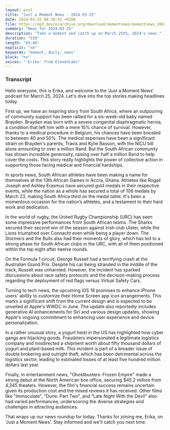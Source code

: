 ```yaml
---
layout: post
title: "Just a Moment News - 2024-03-25"
date: 2024-03-25 08:30:42 +0200
file: https://op3.dev/e/archive.org/download/momentnews/momentnews_2024-03-25.mp3
summary: "News for 2024-03-25"
description: "Take a moment and catch up on March 25th, 2024's news."
duration: "220"
length: "03:40"
explicit: "no"
keywords: "moment, daily, news"
block: "no"
voices: "'Erika' from ElevenLabs"
---
```


### Transcript

Hello everyone, this is Erika, and welcome to the 'Just a Moment News' podcast for March 25, 2024. Let's dive into the top stories making headlines today.

First up, we have an inspiring story from South Africa, where an outpouring of community support has been rallied for a six-week-old baby named Brayden. Brayden was born with a severe congenital diaphragmatic hernia, a condition that left him with a mere 15% chance of survival. However, thanks to a medical procedure in Belgium, his chances have been boosted to between 40 and 50%. The medical expenses have been a significant strain on Brayden's parents, Travis and Kylie Basson, with the NICU bill alone amounting to over a million Rand. But the South African community has shown incredible generosity, raising over half a million Rand to help cover the costs. This story really highlights the power of collective action in supporting those facing medical and financial hardships.

In sports news, South African athletes have been making a name for themselves at the 13th African Games in Accra, Ghana. Athletes like Rogail Joseph and Ashley Erasmus have secured gold medals in their respective events, while the nation as a whole has secured a total of 106 medals by March 23, making South Africa third on the medal table. It's been a momentous occasion for the nation’s athletes, and a testament to their hard work and dedication.

In the world of rugby, the United Rugby Championship (URC) has seen some impressive performances from South African teams. The Sharks secured their second win of the season against Irish club Ulster, while the Lions triumphed over Connacht even while being a player down. The Stormers and the Bulls also had their moments of glory, which has led to a strong phase for South African clubs in the URC, with all of them positioned within the top eight after twelve rounds.

On the Formula 1 circuit, George Russell had a terrifying crash at the Australian Grand Prix. Despite his car being stranded in the middle of the track, Russell was unharmed. However, the incident has sparked discussions about race safety protocols and the decision-making process regarding the deployment of red flags versus Virtual Safety Cars.

Turning to tech news, the upcoming iOS 18 promises to enhance iPhone users' ability to customize their Home Screen app icon arrangements. This marks a significant shift from the current design and is expected to be unveiled at Apple's WWDC in June. The update also reportedly includes generative AI enhancements for Siri and various design updates, showing Apple's ongoing commitment to enhancing user experience and device personalization.

In a rather unusual story, a yogurt heist in the US has highlighted how cyber gangs are hijacking goods. Fraudsters impersonated a legitimate logistics company and misdirected a shipment worth about fifty thousand dollars of yogurt and plant-based milk. This incident is part of a broader issue of double brokering and outright theft, which has been detrimental across the logistics sector, leading to estimated losses of at least five hundred million dollars last year.

Finally, in entertainment news, "Ghostbusters: Frozen Empire" made a strong debut at the North American box office, securing $45.2 million from 4,345 theaters. However, the film's financial success remains uncertain given its production cost and the mixed reviews it has received. Other films like "Immaculate", "Dune: Part Two", and "Late Night With the Devil" also had varied performances, underscoring the diverse strategies and challenges in attracting audiences.

That wraps up our news roundup for today. Thanks for joining me, Erika, on 'Just a Moment News'. Stay informed and we'll catch you next time.
